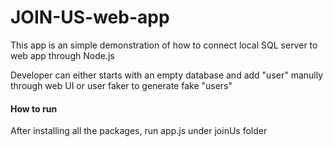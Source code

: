 # JOIN-US-web-app

This app is an simple demonstration of how to connect local SQL server to web app through Node.js

Developer can either starts with an empty database and add "user" manully through web UI or user faker to generate fake "users"

#### How to run
After installing all the packages, run app.js under joinUs folder
